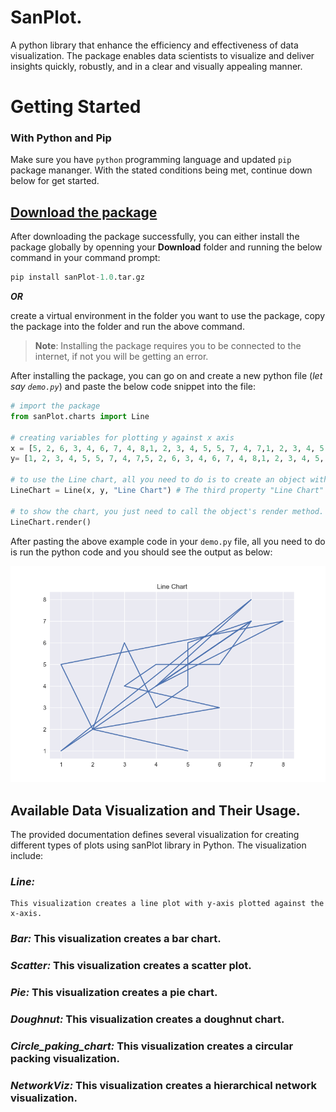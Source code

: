 # **SanPlot.**
A python library that enhance the efficiency and effectiveness of data visualization. The package enables data scientists to visualize and deliver insights quickly, robustly, and in a clear and visually appealing manner.

#   Getting Started
###  With Python and Pip
Make sure you have `python` programming language and updated `pip` package mananger. With the stated conditions being met, continue down below for get started.

##  [Download the package](https://github.com/)

After downloading the package successfully, you can either install the package globally by openning your **Download** folder and running the below command in your command prompt:
```python
pip install sanPlot-1.0.tar.gz
```

 **_OR_** 

create a virtual environment in the folder you want to use the package, copy the package into the folder and run the above command.

> **Note**: Installing the package requires you to be connected to the internet, if not you will be getting an error.

After installing the package, you can go on and create a new python file (_let say `demo.py`_) and paste the below code snippet into the file:

```python
# import the package
from sanPlot.charts import Line

# creating variables for plotting y against x axis
x = [5, 2, 6, 3, 4, 6, 7, 4, 8,1, 2, 3, 4, 5, 5, 7, 4, 7,1, 2, 3, 4, 5, 5, 7, 4, 7]
y= [1, 2, 3, 4, 5, 5, 7, 4, 7,5, 2, 6, 3, 4, 6, 7, 4, 8,1, 2, 3, 4, 5, 5, 7, 4, 7]

# to use the Line chart, all you need to do is to create an object with the following properties
LineChart = Line(x, y, "Line Chart") # The third property "Line Chart" denotes the chart title

# to show the chart, you just need to call the object's render method.
LineChart.render()
```

After pasting the above example code in your `demo.py` file, all you need to do is run the python code and you should see the output as below:

![LineChart.png](/public/images/lineChart.png)

##  Available Data Visualization and Their Usage.
The provided documentation defines several visualization for creating different types of plots using sanPlot library in Python. The visualization include:

### _**Line**:_ 
    This visualization creates a line plot with y-axis plotted against the x-axis.

### _**Bar**:_ This visualization creates a bar chart.
### _**Scatter**:_ This visualization creates a scatter plot.
### _**Pie**:_ This visualization creates a pie chart.
### _**Doughnut**:_ This visualization creates a doughnut chart.
### _**Circle_paking_chart**:_ This visualization creates a circular packing visualization.
### _**NetworkViz**:_ This visualization creates a hierarchical network visualization.
